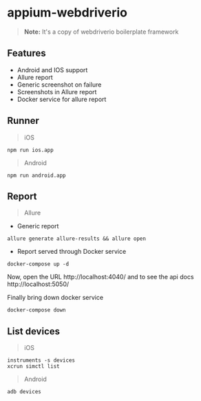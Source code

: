 # appium-webdriverio
> **Note:** It's a copy of webdriverio boilerplate framework

## Features
- Android and IOS support
- Allure report
- Generic screenshot on failure
- Screenshots in Allure report
- Docker service for allure report

## Runner
> iOS
```
npm run ios.app
```
> Android
```
npm run android.app
```

## Report
> Allure
- Generic report
```
allure generate allure-results && allure open
```
- Report served through Docker service
```
docker-compose up -d
```
Now, open the URL http://localhost:4040/ and to see the api docs http://localhost:5050/

Finally bring down docker service
```
docker-compose down
```

## List devices
> iOS
```
instruments -s devices
xcrun simctl list
```
> Android
```
adb devices
```